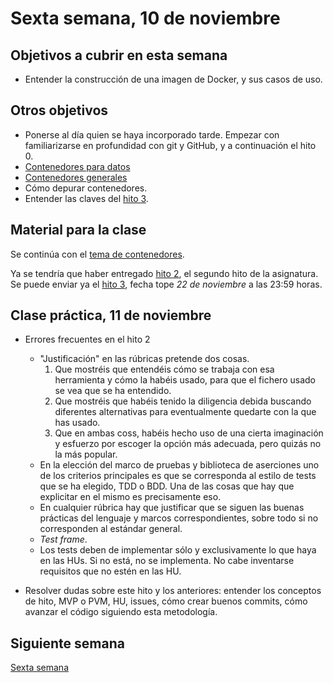 # Sexta semana, 10 de noviembre

## Objetivos a cubrir en esta semana

* Entender la construcción de una imagen de Docker, y sus casos de
  uso.


## Otros objetivos
* Ponerse al día quien se haya incorporado tarde. Empezar con
  familiarizarse en profundidad con git y GitHub, y a continuación el
  hito 0.
* [Contenedores para datos](http://jj.github.io/CC/documentos/temas/Contenedores.html#contenedores-de-datos)
* [Contenedores generales](http://jj.github.io/CC/documentos/temas/Contenedores.html#usando-dockerfiles)
* Cómo depurar contenedores.
* Entender las claves del [hito 3](https:///jj.github.io/CC/documentos/proyecto/3.Docker).

## Material para la clase

Se continúa con el
[tema de contenedores](http://jj.github.io/CC/documentos/temas/Contenedores.html).

Ya se tendría que haber entregado [hito 2](https:///jj.github.io/CC/documentos/proyecto/2.Tests),
  el segundo hito de la asignatura. Se puede enviar ya
  el [hito 3](https:///jj.github.io/CC/documentos/proyecto/3.Docker),
  fecha tope *22 de noviembre* a las 23:59 horas.

## Clase práctica, 11 de noviembre

* Errores frecuentes en el hito 2
  * "Justificación" en las rúbricas pretende dos cosas.
    1. Que mostréis que entendéis cómo se trabaja con esa herramienta
       y cómo la habéis usado, para que el fichero usado se vea que se
       ha entendido.
    2. Que mostréis que habéis tenido la diligencia debida buscando
       diferentes alternativas para eventualmente quedarte con la que
       has usado.
    3. Que en ambas coss, habéis hecho uso de una cierta imaginación y
       esfuerzo por escoger la opción más adecuada, pero quizás no la
       más popular.
   * En la elección del marco de pruebas y biblioteca de aserciones
     uno de los criterios principales es que se corresponda al estilo
     de tests que se ha elegido, TDD o BDD. Una de las cosas que hay
     que explicitar en el mismo es precisamente eso.
   * En cualquier rúbrica hay que justificar que se siguen las buenas
     prácticas del lenguaje y marcos correspondientes, sobre todo si
     no corresponden al estándar general.
   * *Test frame*.
   * Los tests deben de implementar sólo y exclusivamente lo que haya
     en las HUs. Si no está, no se implementa. No cabe inventarse
     requisitos que no estén en las HU.

* Resolver dudas sobre este hito y los anteriores: entender los
  conceptos de hito, MVP o PVM, HU, issues, cómo crear buenos commits,
  cómo avanzar el código siguiendo esta metodología.

## Siguiente semana

[Sexta semana](06-semana.md)

